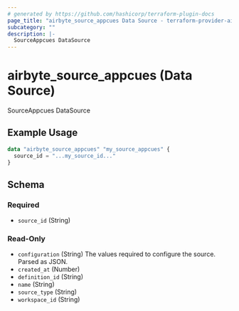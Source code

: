 ```yaml
---
# generated by https://github.com/hashicorp/terraform-plugin-docs
page_title: "airbyte_source_appcues Data Source - terraform-provider-airbyte"
subcategory: ""
description: |-
  SourceAppcues DataSource
---
```


# airbyte_source_appcues (Data Source)

SourceAppcues DataSource

## Example Usage

```terraform
data "airbyte_source_appcues" "my_source_appcues" {
  source_id = "...my_source_id..."
}
```

<!-- schema generated by tfplugindocs -->
## Schema

### Required

- `source_id` (String)

### Read-Only

- `configuration` (String) The values required to configure the source. Parsed as JSON.
- `created_at` (Number)
- `definition_id` (String)
- `name` (String)
- `source_type` (String)
- `workspace_id` (String)
